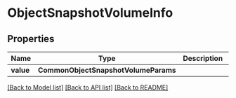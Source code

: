 # ObjectSnapshotVolumeInfo


## Properties
Name | Type | Description | Notes
------------ | ------------- | ------------- | -------------
**value** | **CommonObjectSnapshotVolumeParams** |  | 

[[Back to Model list]](../README.md#documentation-for-models) [[Back to API list]](../README.md#documentation-for-api-endpoints) [[Back to README]](../README.md)


